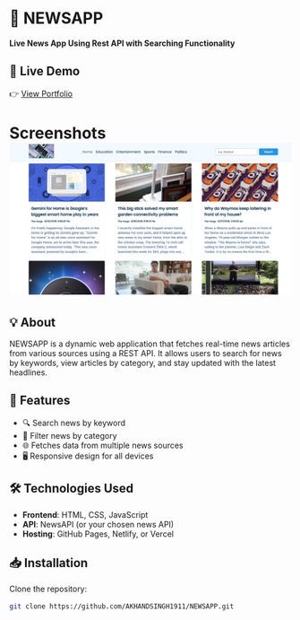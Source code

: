 # 📰 NEWSAPP

**Live News App Using Rest API with Searching Functionality**

## 🚀 Live Demo  
👉 [View Portfolio](https://portfolio-website-dun-tau.vercel.app/)  


#  Screenshots![alt text](Screenshot.png)   


## 💡 About

NEWSAPP is a dynamic web application that fetches real-time news articles from various sources using a REST API. It allows users to search for news by keywords, view articles by category, and stay updated with the latest headlines.

## 🔧 Features

- 🔍 Search news by keyword
- 📂 Filter news by category
- 🌐 Fetches data from multiple news sources
- 🖥️ Responsive design for all devices

## 🛠️ Technologies Used

- **Frontend**: HTML, CSS, JavaScript
- **API**: NewsAPI (or your chosen news API)
- **Hosting**: GitHub Pages, Netlify, or Vercel

## 📥 Installation

Clone the repository:

```bash
git clone https://github.com/AKHANDSINGH1911/NEWSAPP.git


